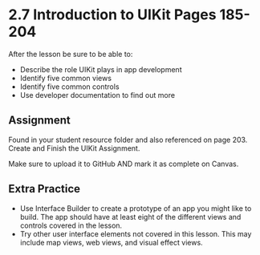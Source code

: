 # 2.7 Introduction to UIKit Pages 185-204 #

After the lesson be sure to be able to:
- Describe the role UIKit plays in app development
- Identify five common views
- Identify five common controls
- Use developer documentation to find out more

## Assignment ##

Found in your student resource folder and also referenced on page 203. Create and Finish the UIKit Assignment.

Make sure to upload it to GitHub AND mark it as complete on Canvas.

## Extra Practice ##

- Use Interface Builder to create a prototype of an app you might like to build. The app should have at least eight of the different views and controls covered in the lesson.
- Try other user interface elements not covered in this lesson. This may include map views, web views, and visual effect views.

